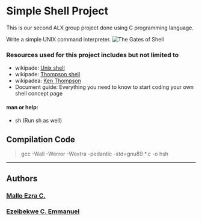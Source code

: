 # Simple Shell Project
This is our second ALX group project done using C programming language.

Write a simple UNIX command interpreter.
![The Gates of Shell](https://s3.amazonaws.com/intranet-projects-files/holbertonschool-low_level_programming/235/shell.jpeg "Background Context")

### Resources used for this project includes but not limited to
* wikipade: [Unix shell](https://alx-intranet.hbtn.io/rltoken/f0YU9TAhniMXWlSXtb64Yw)
* wikipade: [Thompson shell](https://alx-intranet.hbtn.io/rltoken/7LJOp2qP7qHUcsOK2-F3qA)
* wikipadea: [Ken Thompson](https://alx-intranet.hbtn.io/rltoken/wTSu31ZP1f7fFTJFgRQC7w)
* Document guide: Everything you need to know to start coding your own shell concept page

#### man or help:
* sh (Run sh as well)

## Compilation Code
> gcc -Wall -Werror -Wextra -pedantic -std=gnu89 *.c -o hsh
___

## Authors
### [Mallo Ezra C.](https://github.com/Ezra-Mallo)
### [Ezeibekwe C. Emmanuel](https://github.com/Ezeibekweemma)
